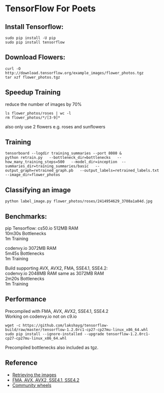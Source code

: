 # TensorFlow For Poets

## Install Tensorflow:

    sudo pip install -U pip  
    sudo pip install tensorflow 

## Download Flowers:

    curl -O http://download.tensorflow.org/example_images/flower_photos.tgz
    tar xzf flower_photos.tgz

## Speedup Training 
reduce the number of images by 70%    

    ls flower_photos/roses | wc -l
    rm flower_photos/*/[3-9]*
also only use 2 flowers e.g. roses and sunflowers

## Training

    tensorboard --logdir training_summaries --port 8080 &
    python retrain.py   --bottleneck_dir=bottlenecks   --how_many_training_steps=500   --model_dir=inception  --summaries_dir=training_summaries/basic   --output_graph=retrained_graph.pb   --output_labels=retrained_labels.txt   --image_dir=flower_photos

## Classifying an image

    python label_image.py flower_photos/roses/2414954629_3708a1a04d.jpg 

## Benchmarks:  
pip Tensorflow:
cs50.io     512MB RAM   
10m30s  Bottlenecks  
1m      Training    

codenvy.io  3072MB RAM  
5m45s   Bottlenecks  
1m      Training    

Build supporting AVX, AVX2, FMA, SSE4.1, SSE4.2:  
codenvy.io  2048MB RAM  same as 3072MB RAM  
2m20s   Bottlenecks  
1m      Training 

## Performance
Precompiled with FMA, AVX, AVX2, SSE4.1, SSE4.2  
Working on codenvy.io not on c9.io  

    wget -c https://github.com/lakshayg/tensorflow-build/raw/master/tensorflow-1.2.0rc1-cp27-cp27mu-linux_x86_64.whl
    sudo pip install --ignore-installed --upgrade tensorflow-1.2.0rc1-cp27-cp27mu-linux_x86_64.whl
    
Precompiled bottlenecks also included as tgz.

## Reference

* [Retrieving the images](https://codelabs.developers.google.com/codelabs/tensorflow-for-poets/#3)  
* [FMA, AVX, AVX2, SSE4.1, SSE4.2](https://github.com/lakshayg/tensorflow-build)
* [Community wheels](https://github.com/yaroslavvb/tensorflow-community-wheels)